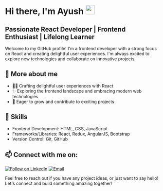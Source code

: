 # Hi there, I'm Ayush <img src="https://raw.githubusercontent.com/MartinHeinz/MartinHeinz/master/wave.gif" width="30px"> 

## Passionate React Developer | Frontend Enthusiast | Lifelong Learner

Welcome to my GitHub profile! I'm a frontend developer with a strong focus on React and creating delightful user experiences. I'm always excited to explore new technologies and collaborate on innovative projects.

## 🤩 More about me

- 👨‍💻 Crafting delightful user experiences with React
- ✨ Exploring the frontend landscape and embracing modern web technologies
- 🌱 Eager to grow and contribute to exciting projects

## 🔭 Skills

- Frontend Development: HTML, CSS, JavaScript
- Frameworks/Libraries: React, Redux, AngularJS, Bootstrap
- Version Control: Git, GitHub

## 📫 Connect with me on:

<a href="https://www.linkedin.com/in/ayushwasnik07"><img title="Follow on LinkedIn" src="https://img.shields.io/badge/LinkedIn-0077B5?style=for-the-badge&logo=linkedin&logoColor=white"/></a> <a href="mailto:ayushwasnik999@gmail.com"><img title="Email" src="https://img.shields.io/badge/Gmail-D14836?style=for-the-badge&logo=gmail&logoColor=white"/></a>

Feel free to reach out if you have any project ideas, or just want to say hello! Let's connect and build something amazing together!

